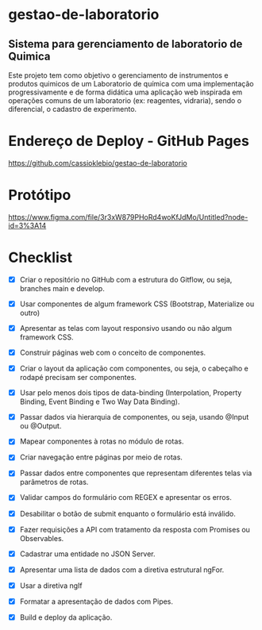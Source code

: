 # gestao-de-laboratorio
## Sistema para gerenciamento de laboratorio de Quimica

Este projeto tem como objetivo o gerenciamento de instrumentos e produtos quimicos de um Laboratorio de química com uma implementação progressivamente e de forma didática uma aplicação web inspirada em operações comuns de um laboratorio (ex: reagentes, vidraria), sendo o diferencial, o cadastro de experimento.

# Endereço de Deploy - GitHub Pages

https://github.com/cassioklebio/gestao-de-laboratorio

# Protótipo

https://www.figma.com/file/3r3xW879PHoRd4woKfJdMo/Untitled?node-id=3%3A14

# Checklist

- [x] Criar o repositório no GitHub com a estrutura do Gitflow, ou seja, branches main e develop.
- [x] Usar componentes de algum framework CSS (Bootstrap, Materialize ou outro)
- [x] Apresentar as telas com layout responsivo usando ou não algum framework CSS.
- [x] Construir páginas web com o conceito de componentes.
- [x] Criar o layout da aplicação com componentes, ou seja, o cabeçalho e rodapé precisam ser componentes.
- [x] Usar pelo menos dois tipos de data-binding (Interpolation, Property Binding, Event Binding e Two Way Data Binding).
- [x] Passar dados via hierarquia de componentes, ou seja, usando @Input ou @Output.
- [x] Mapear componentes à rotas no módulo de rotas.
- [x] Criar navegação entre páginas por meio de rotas.
- [x] Passar dados entre componentes que representam diferentes telas via parâmetros de rotas.
- [x] Validar campos do formulário com REGEX e apresentar os erros.
- [x] Desabilitar o botão de submit enquanto o formulário está inválido.
- [x] Fazer requisições a API com tratamento da resposta com Promises ou Observables.
- [x] Cadastrar uma entidade no JSON Server.
- [x] Apresentar uma lista de dados com a diretiva estrutural ngFor.
- [x] Usar a diretiva ngIf
- [x] Formatar a apresentação de dados com Pipes.
- [x] Build e deploy da aplicação.

